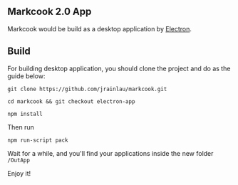 Markcook 2.0 App
---
Markcook would be build as a desktop application by [Electron](http://electron.atom.io/).

## Build
For building desktop application, you should clone the project and do as the guide below:
```
git clone https://github.com/jrainlau/markcook.git

cd markcook && git checkout electron-app

npm install
```
Then run
```
npm run-script pack
```
Wait for a while, and you'll find your applications inside the new folder `/OutApp`

Enjoy it!

